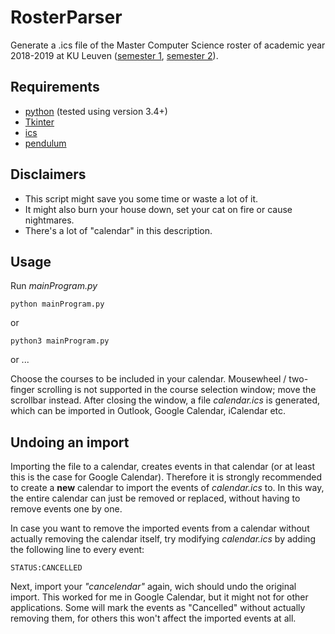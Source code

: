 # RosterParser
Generate a .ics file of the Master Computer Science roster of academic year 2018-2019 at KU Leuven ([semester 1](https://people.cs.kuleuven.be/~btw/roosters1819/cws_semester_1.html), [semester 2](https://people.cs.kuleuven.be/~btw/roosters1819/cws_semester_2.html)).

## Requirements
* [python](https://www.python.org/getit/) (tested using version 3.4+)
* [Tkinter](https://wiki.python.org/moin/TkInter)
* [ics](https://pypi.org/project/ics/)
* [pendulum](https://pendulum.eustace.io/)
<!-- wget is not required anymore, since the html files should now be manually saved
* [wget](https://pypi.org/project/wget/) -->

## Disclaimers
* This script might save you some time or waste a lot of it.
* It might also burn your house down, set your cat on fire or cause nightmares.
* There's a lot of "calendar" in this description.


## Usage
Run *mainProgram.py*
```
python mainProgram.py
```
or
```
python3 mainProgram.py
```
or
...

Choose the courses to be included in your calendar. Mousewheel / two-finger scrolling is not supported in the course selection window; move the scrollbar instead. After closing the window, a file *calendar.ics* is generated, which can be imported in Outlook, Google Calendar, iCalendar etc.

## Undoing an import
Importing the file to a calendar, creates events in that calendar (or at least this is the case for Google Calendar). Therefore it is strongly recommended to create a **new** calendar to import the events of *calendar.ics* to. In this way, the entire calendar can just be removed or replaced, without having to remove events one by one.

In case you want to remove the imported events from a calendar without actually removing the calendar itself, try modifying *calendar.ics* by adding the following line to every event:
```
STATUS:CANCELLED
```
Next, import your *"cancelendar"* again, wich should undo the original import. This worked for me in Google Calendar, but it might not for other applications. Some will mark the events as "Cancelled" without actually removing them, for others this won't affect the imported events at all.
